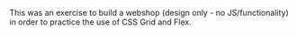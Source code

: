 This was an exercise to build a webshop (design only - no JS/functionality) in order to practice the use of CSS Grid and Flex. 
